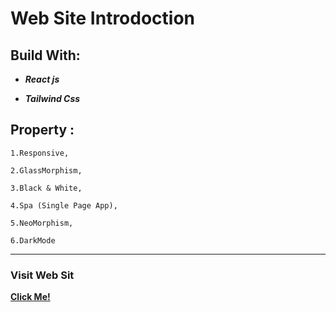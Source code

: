 # Web Site Introdoction
## Build With:

- ***React js***

- ***Tailwind Css***

## Property :

```
1️.Responsive,

2️.GlassMorphism,

3.Black & White,

4️.Spa (Single Page App),

5️.NeoMorphism,

6️.DarkMode
```
***
### Visit Web Sit  
[**Click Me!**](https://abolfazl-taj.github.io/taj-dev/)
